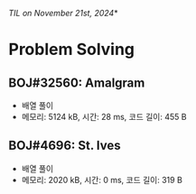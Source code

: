 *TIL on November 21st, 2024**

# Problem Solving
## BOJ#32560: Amalgram
* 배열 풀이
* 메모리: 5124 kB, 시간: 28 ms, 코드 길이: 455 B 

## BOJ#4696: St. Ives
* 배열 풀이
* 메모리: 2020 kB, 시간: 0 ms, 코드 길이: 319 B 
